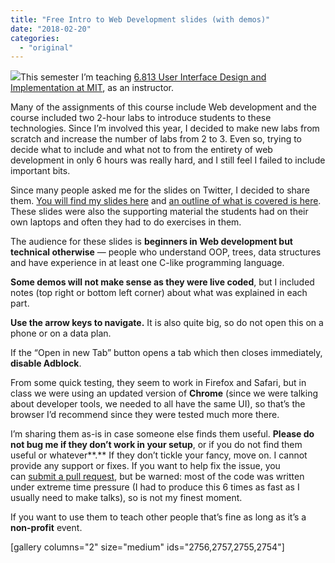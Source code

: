 ```yaml
---
title: "Free Intro to Web Development slides (with demos)"
date: "2018-02-20"
categories:
  - "original"
---
```


[![](images/Screen-Shot-2018-02-19-at-22.57.12-300x211.png)](https://leaverou.github.io/talks/intro/)This semester I’m teaching [6.813 User Interface Design and Implementation at MIT](http://web.mit.edu/6.813/www/sp18/), as an instructor.

Many of the assignments of this course include Web development and the course included two 2-hour labs to introduce students to these technologies. Since I’m involved this year, I decided to make new labs from scratch and increase the number of labs from 2 to 3. Even so, trying to decide what to include and what not to from the entirety of web development in only 6 hours was really hard, and I still feel I failed to include important bits.

Since many people asked me for the slides on Twitter, I decided to share them. [You will find my slides here](https://leaverou.github.io/talks/intro/) and [an outline of what is covered is here](http://web.mit.edu/6.813/www/sp18/labs/). These slides were also the supporting material the students had on their own laptops and often they had to do exercises in them.

The audience for these slides is **beginners in Web development but technical otherwise** — people who understand OOP, trees, data structures and have experience in at least one C-like programming language.

**Some demos will not make sense as they were live coded**, but I included notes (top right or bottom left corner) about what was explained in each part.

**Use the arrow keys to navigate.** It is also quite big, so do not open this on a phone or on a data plan.

If the “Open in new Tab” button opens a tab which then closes immediately, **disable Adblock**.

From some quick testing, they seem to work in Firefox and Safari, but in class we were using an updated version of **Chrome** (since we were talking about developer tools, we needed to all have the same UI), so that’s the browser I’d recommend since they were tested much more there.

I’m sharing them as-is in case someone else finds them useful. **Please do not bug me if they don’t work in your setup**, or if you do not find them useful or whatever**.** If they don’t tickle your fancy, move on. I cannot provide any support or fixes. If you want to help fix the issue, you can [submit a pull request](https://github.com/leaverou/talks), but be warned: most of the code was written under extreme time pressure (I had to produce this 6 times as fast as I usually need to make talks), so is not my finest moment.

If you want to use them to teach other people that’s fine as long as it’s a **non-profit** event.

\[gallery columns="2" size="medium" ids="2756,2757,2755,2754"\]
